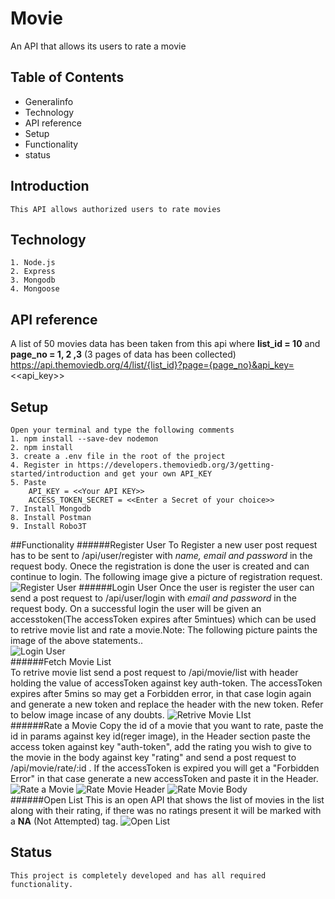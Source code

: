 # Movie

An API that allows its users to rate a movie

## Table of Contents
* Generalinfo
* Technology
* API reference
* Setup
* Functionality
* status

## Introduction
    
    This API allows authorized users to rate movies 
    
## Technology
    1. Node.js
    2. Express
    3. Mongodb
    4. Mongoose
## API reference
   A list of 50 movies data has been taken from this api where **list_id = 10** and **page_no = 1, 2 ,3** (3 pages of data has been collected)
   https://api.themoviedb.org/4/list/{list_id}?page={page_no}&api_key=<<api_key>>

## Setup
    Open your terminal and type the following comments
    1. npm install --save-dev nodemon
    2. npm install
    3. create a .env file in the root of the project
    4. Register in https://developers.themoviedb.org/3/getting-started/introduction and get your own API_KEY
    5. Paste
        API_KEY = <<Your API KEY>>
        ACCESS_TOKEN_SECRET = <<Enter a Secret of your choice>>
    7. Install Mongodb
    8. Install Postman
    9. Install Robo3T

##Functionality
   ######Register User
        To Register a new user post request has to be sent to /api/user/register with _name, email and password_ in the request body. Onece the registration is done the user is created and can continue to login. The following image give a picture of registration request.<br/>
    ![Register User](https://user-images.githubusercontent.com/76957372/164882812-436035e8-abd7-4e9a-bdf3-cd2689876cfa.png)
   ######Login User
        Once the user is register the user can send a post request to /api/user/login with _email and password_ in the request body. On a successful login the user will be given an accesstoken(The accessToken expires after 5mintues) which can be used to retrive movie list and rate a movie.Note: The following picture paints the image of the above statements..<br/>
        ![Login User](https://user-images.githubusercontent.com/76957372/164883014-c7a30dcd-5b00-46fb-9f74-fa71e1b1fa81.png)<br/>
   ######Fetch Movie List      
        To retrive movie list send a post request to /api/movie/list with header holding the value of accessToken against key auth-token. The accessToken expires after 5mins so may get a Forbidden error, in that case login again and generate a new token and replace the header with the new token. Refer to below image incase of any doubts.
        ![Retrive Movie LIst](https://user-images.githubusercontent.com/76957372/164883328-2d2b07ff-5742-4363-9f0c-66f22cca7cf6.png)<br/> 
   ######Rate a Movie
        Copy the id of a movie that you want to rate, paste the id in params against key id(reger image), in the Header section paste the access token against key "auth-token", add the rating you wish to give to the movie in the body against key "rating" and send a post request to /api/movie/rate/:id . If the accessToken is expired you will get a "Forbidden Error" in that case generate a new accessToken and paste it in the Header. <br/>
        ![Rate a Movie](https://user-images.githubusercontent.com/76957372/164883565-a17d6277-4dc4-4ea9-85f2-4c7a48b6b29a.png)
        ![Rate Movie Header](https://user-images.githubusercontent.com/76957372/164883571-48468277-92e9-45e9-86fd-cf9584e061f8.png)
        ![Rate Movie Body](https://user-images.githubusercontent.com/76957372/164883568-064030e3-f928-4fc3-8e49-e3bc56fc36d1.png)<br/>
   ######Open List
        This is an open API that shows the list of movies in the list along with their rating, if there was no ratings present it will be marked with a **NA** (Not Attempted) tag.
        ![Open List](https://user-images.githubusercontent.com/76957372/164883769-204b80bd-7085-459a-ab26-055196cbf782.png)<br/>

## Status
    This project is completely developed and has all required functionality. 
